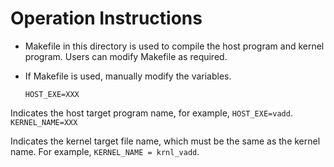 # Operation Instructions



* Makefile in this directory is used to compile the host program and kernel program. Users can modify Makefile as required.
* If Makefile is used, manually modify the variables.

  `HOST_EXE=XXX`

Indicates the host target program name, for example, `HOST_EXE=vadd`.
	`KERNEL_NAME=XXX`

Indicates the kernel target file name, which must be the same as the kernel name.
For example, `KERNEL_NAME = krnl_vadd`.

